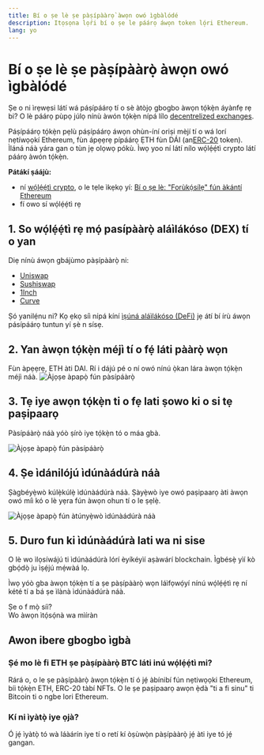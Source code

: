 ```yaml
---
title: Bí o ṣe lè ṣe pàṣípààrọ̀ àwọn owó ìgbàlódé
description: Itọsọna lọ́ri bí o ṣe le páárọ áwọn token ló̩ri Ethereum.
lang: yo
---
```


# Bí o ṣe lè ṣe pàṣípààrọ̀ àwọn owó ìgbàlódé

Ṣe o ni ìrẹwẹsi látí wá páṣípáárọ tí o sè àtòjọ gbogbo àwọn tọ́kẹ̀n áyànfẹ rẹ bi? O lè páárọ pùpọ júlọ nínù àwón tọ́kẹ̀n nípá lílo [decentrelized exchanges](/glossary/#dex).

Páṣípáárọ tọ́kẹ̀n pẹlù páṣípáárọ áwọn ohùn-íní oriṣi mèjí tí o wá lorí nẹtíwọọkí Ethereum, fùn ápẹẹrẹ pípáárọ ẸTH fùn DÁI (an[ERC-20](/glossary/#erc-20) token). Ìláná náà yára gan o tùn jẹ olọwọ pókù. Ìwọ yoo ní látí nílo wọ́lẹ́ẹ́tì crypto látí páárọ àwón tọ́kẹ̀n.

**Pátákí ṣáájù:**

- ní [wọ́lẹ́ẹ́tì crypto](/glossary/#wallet), o le tẹle ìkẹkọ yí: [Bí o ṣe lè: "Forùkọ́sílẹ" fún àkántí Ẹthereum](/guides/how-to-create-an-ethereum-account/)
- fí owo sí wọ́lẹ́ẹ́tì rẹ

## 1. So wọ́lẹ́ẹ́tì rẹ mọ́ pasípààrọ̀ aláìlákóso (DEX) tí o yan

Diẹ nínù áwọn gbájùmo pàṣípààrọ̀ ni:

- [Uniswap](https://app.uniswap.org/#/swap)
- [Sushiswap](https://www.sushi.com/swap)
- [1Inch](https://app.1inch.io/#/1/unified/swap/ETH/DAI)
- [Curve](https://curve.fi/#/ethereum/swap)

Ṣó yanilẹ́nu ni? Kọ ẹkọ síì nípá kíní [ìṣúná aláìlákóso (DeFi)](/defi/) jẹ átí bí írù áwọn pásípáárọ tuntun yí ṣè n sísẹ.

## 2. Yan àwọn tọ́kẹ̀n méjì tí o fẹ́ láti pààrọ̀ wọn

Fùn àpẹẹrẹ, ETH àti DAI. Rí i dájú pé o ní owó nínú ọ̀kan lára àwọn tọ́kẹ̀n méjì náà. ![Àjọṣe àpapọ̀ fún pàsípáàrọ̀](./swap1.png)

## 3. Tẹ iye awọn tọ́kẹ̀n ti o fẹ lati ṣowo ki o si tẹ paṣipaarọ

Pàsípáàrọ̀ náà yóò ṣírò iye tọ́kẹ̀n tó o máa gbà.

![Àjọṣe àpapọ̀ fún pàsípáàrọ̀](./swap2.png)

## 4. Ṣe ìdánilójú ìdúnàádúrà náà

Ṣàgbéyẹ̀wò kúlẹ̀kúlẹ̀ ìdúnàádúrà náà. Ṣàyẹ̀wò iye owó paṣipaarọ àti àwọn owó míì kó o lè yẹra fún àwọn ohun tí o le ṣẹlẹ̀.

![Àjọṣe àpapọ̀ fún àtúnyẹ̀wò ìdúnàádúrà náà](./swap3.png)

## 5. Duro fun ki ìdúnàádúrà lati wa ni sise

O lè wo ìlọsíwájú ti ìdúnàádúrà lórí èyíkéyìí aṣàwárí blockchain. Ìgbésẹ̀ yìí kò gbọ́dọ̀ ju ìṣẹ́jú mẹ́wàá lọ.

Ìwọ yóò gba àwọn tọ́kẹ̀n tí a ṣe pàṣípààrọ̀ wọn láìfọwọ́yí nínú wọ́lẹ́ẹ́tì rẹ ní kété tí a bá ṣe ìlànà ìdúnàádúrà náà.
<br />

<Alert variant="update">
<AlertEmoji text=":eyes:"/>
<AlertContent className="justify-between flex-row items-center">
  <div>Ṣe o f mọ̀ síi?</div>
  <ButtonLink href="/guides/">
    Wo àwọn ìtọ́sọ́nà wa mìíràn
  </ButtonLink>
</AlertContent>
</Alert>

## Awon ibere gbogbo ìgbà

### Ṣé mo lè fi ETH ṣe pàṣípààrọ̀ BTC láti inú wọ́lẹ́ẹ́tì mi?

Rárá o, o le ṣe pàṣípààrọ̀ àwọn tọ́kẹ̀n tí ó jẹ́ àbínibí fún nẹtiwọọki Ethereum, bíi tọ́kẹ̀n ETH, ERC-20 tàbí NFTs. O le ṣe paṣipaarọ awọn ẹ̀dà "ti a fi sinu" ti Bitcoin ti o ngbe lori Ethereum.

### Kí ni ìyàtọ̀ iye ọjà?

Ó jẹ́ ìyàtọ̀ tó wà láàárín iye tí o retí kí òṣùwọ̀n pàṣípààrọ̀ jẹ́ àti iye tó jẹ́ gangan.
